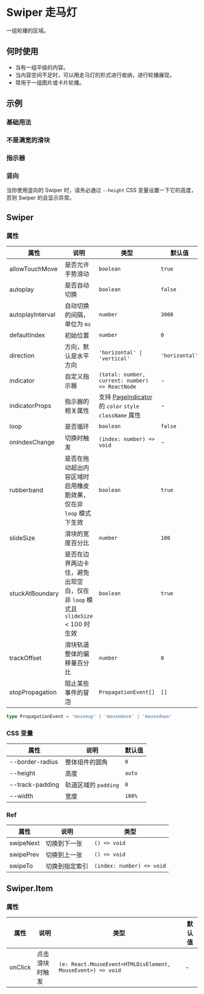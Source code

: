 # Swiper 走马灯

一组轮播的区域。

## 何时使用

- 当有一组平级的内容。
- 当内容空间不足时，可以用走马灯的形式进行收纳，进行轮播展现。
- 常用于一组图片或卡片轮播。

## 示例

### 基础用法

<code src="./demos/demo1.tsx"></code>

### 不是满宽的滑块

<code src="./demos/demo2.tsx"></code>

### 指示器

<code src="./demos/demo3.tsx"></code>

<!-- ### 全屏引导

<code src="./demos/demo3.tsx"></code> -->

### 竖向

当你使用竖向的 Swiper 时，请务必通过 `--height` CSS 变量设置一下它的高度，否则 Swiper 的会显示异常。

<code src="./demos/demo5.tsx"></code>

## Swiper

### 属性

| 属性 | 说明 | 类型 | 默认值 | 版本 |
| --- | --- | --- | --- | --- |
| allowTouchMove | 是否允许手势滑动 | `boolean` | `true` |
| autoplay | 是否自动切换 | `boolean` | `false` |
| autoplayInterval | 自动切换的间隔，单位为 `ms` | `number` | `3000` |
| defaultIndex | 初始位置 | `number` | `0` |
| direction | 方向，默认是水平方向 | `'horizontal' \| 'vertical'` | `'horizontal'` |
| indicator | 自定义指示器 | `(total: number, current: number) => ReactNode` | - |
| indicatorProps | 指示器的相关属性 | 支持 [PageIndicator](/zh/components/page-indicator) 的 `color` `style` `className` 属性 | - |
| loop | 是否循环 | `boolean` | `false` |
| onIndexChange | 切换时触发 | `(index: number) => void` | - |
| rubberband | 是否在拖动超出内容区域时启用橡皮筋效果，仅在非 `loop` 模式下生效 | `boolean` | `true` |
| slideSize | 滑块的宽度百分比 | `number` | `100` |
| stuckAtBoundary | 是否在边界两边卡住，避免出现空白，仅在非 `loop` 模式且 `slideSize` < 100 时生效 | `boolean` | `true` |
| trackOffset | 滑块轨道整体的偏移量百分比 | `number` | `0` |
| stopPropagation | 阻止某些事件的冒泡 | `PropagationEvent[]` | `[]` | 5.28.0 |

```ts
type PropagationEvent = 'mouseup' | 'mousemove' | 'mousedown'
```

### CSS 变量

| 属性            | 说明                 | 默认值 |
| --------------- | -------------------- | ------ |
| --border-radius | 整体组件的圆角       | `0`    |
| --height        | 高度                 | `auto` |
| --track-padding | 轨道区域的 `padding` | `0`    |
| --width         | 宽度                 | `100%` |

### Ref

| 属性      | 说明           | 类型                      |
| --------- | -------------- | ------------------------- |
| swipeNext | 切换到下一张   | `() => void`              |
| swipePrev | 切换到上一张   | `() => void`              |
| swipeTo   | 切换到指定索引 | `(index: number) => void` |

## Swiper.Item

### 属性

| 属性    | 说明           | 类型                                                        | 默认值 |
| ------- | -------------- | ----------------------------------------------------------- | ------ |
| onClick | 点击滑块时触发 | `(e: React.MouseEvent<HTMLDivElement, MouseEvent>) => void` | -      |
